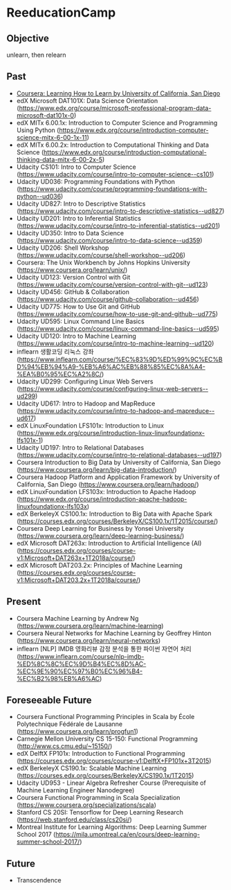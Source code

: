 # ReeducationCamp

## Objective
unlearn, then relearn

## Past
* [Coursera: Learning How to Learn by University of California, San Diego](https://www.coursera.org/learn/learning-how-to-learn)
* edX Microsoft DAT101X: Data Science Orientation (https://www.edx.org/course/microsoft-professional-program-data-microsoft-dat101x-0)
* edX MITx 6.00.1x: Introduction to Computer Science and Programming Using Python (https://www.edx.org/course/introduction-computer-science-mitx-6-00-1x-11)
* edX MITx 6.00.2x: Introduction to Computational Thinking and Data Science (https://www.edx.org/course/introduction-computational-thinking-data-mitx-6-00-2x-5)
* Udacity CS101: Intro to Computer Science (https://www.udacity.com/course/intro-to-computer-science--cs101)
* Udacity UD036: Programming Foundations with Python (https://www.udacity.com/course/programming-foundations-with-python--ud036)
* Udacity UD827: Intro to Descriptive Statistics (https://www.udacity.com/course/intro-to-descriptive-statistics--ud827)
* Udacity UD201: Intro to Inferential Statistics (https://www.udacity.com/course/intro-to-inferential-statistics--ud201)
* Udacity UD350: Intro to Data Science (https://www.udacity.com/course/intro-to-data-science--ud359)
* Udacity UD206: Shell Workshop (https://www.udacity.com/course/shell-workshop--ud206)
* Coursera: The Unix Workbench by Johns Hopkins University (https://www.coursera.org/learn/unix/)
* Udacity UD123: Version Control with Git (https://www.udacity.com/course/version-control-with-git--ud123)
* Udacity UD456: GitHub & Collaboration (https://www.udacity.com/course/github-collaboration--ud456)
* Udacity UD775: How to Use Git and GitHub (https://www.udacity.com/course/how-to-use-git-and-github--ud775)
* Udacity UD595: Linux Command Line Basics (https://www.udacity.com/course/linux-command-line-basics--ud595)
* Udacity UD120: Intro to Machine Learning (https://www.udacity.com/course/intro-to-machine-learning--ud120)
* inflearn 생활코딩 리눅스 강좌 (https://www.inflearn.com/course/%EC%83%9D%ED%99%9C%EC%BD%94%EB%94%A9-%EB%A6%AC%EB%88%85%EC%8A%A4-%EA%B0%95%EC%A2%8C/)
* Udacity UD299: Configuring Linux Web Servers (https://www.udacity.com/course/configuring-linux-web-servers--ud299)
* Udacity UD617: Intro to Hadoop and MapReduce (https://www.udacity.com/course/intro-to-hadoop-and-mapreduce--ud617)
* edX LinuxFoundation LFS101x: Introduction to Linux (https://www.edx.org/course/introduction-linux-linuxfoundationx-lfs101x-1)
* Udacity UD197: Intro to Relational Databases (https://www.udacity.com/course/intro-to-relational-databases--ud197)
* Coursera Introduction to Big Data by University of California, San Diego (https://www.coursera.org/learn/big-data-introduction/)
* Coursera Hadoop Platform and Application Framework by University of California, San Diego (https://www.coursera.org/learn/hadoop/)
* edX LinuxFoundation LFS103x: Introduction to Apache Hadoop (https://www.edx.org/course/introduction-apache-hadoop-linuxfoundationx-lfs103x)
* edX BerkeleyX CS100.1x: Introduction to Big Data with Apache Spark (https://courses.edx.org/courses/BerkeleyX/CS100.1x/1T2015/course/)
* Coursera Deep Learning for Business by Yonsei University (https://www.coursera.org/learn/deep-learning-business/)
* edX Microsoft DAT263x: Introduction to Artificial Intelligence (AI) (https://courses.edx.org/courses/course-v1:Microsoft+DAT263x+1T2018a/course/)
* edX Microsoft DAT203.2x: Principles of Machine Learning (https://courses.edx.org/courses/course-v1:Microsoft+DAT203.2x+1T2018a/course/)

## Present
* Coursera Machine Learning by Andrew Ng (https://www.coursera.org/learn/machine-learning)
* Coursera Neural Networks for Machine Learning by Geoffrey Hinton (https://www.coursera.org/learn/neural-networks)
* inflearn [NLP] IMDB 영화리뷰 감정 분석을 통한 파이썬 자연어 처리 (https://www.inflearn.com/course/nlp-imdb-%ED%8C%8C%EC%9D%B4%EC%8D%AC-%EC%9E%90%EC%97%B0%EC%96%B4-%EC%B2%98%EB%A6%AC)

## Foreseeable Future
* Coursera Functional Programming Principles in Scala by École Polytechnique Fédérale de Lausanne (https://www.coursera.org/learn/progfun1)
* Carnegie Mellon University CS 15-150: Functional Programming (http://www.cs.cmu.edu/~15150/)
* edX DelftX FP101x: Introduction to Functional Programming (https://courses.edx.org/courses/course-v1:DelftX+FP101x+3T2015)
* edX BerkeleyX CS190.1x: Scalable Machine Learning (https://courses.edx.org/courses/BerkeleyX/CS190.1x/1T2015)
* Udacity UD953 - Linear Algebra Refresher Course (Prerequisite of Machine Learning Engineer Nanodegree)
* Coursera Functional Programming in Scala Specialization (https://www.coursera.org/specializations/scala)
* Stanford CS 20SI: Tensorflow for Deep Learning Research (https://web.stanford.edu/class/cs20si/)
* Montreal Institute for Learning Algorithms: Deep Learning Summer School 2017 (https://mila.umontreal.ca/en/cours/deep-learning-summer-school-2017/)

## Future
* Transcendence
